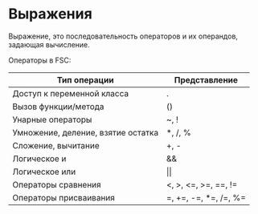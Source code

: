 # Выражения

Выражение, это последовательность операторов и их операндов, задающая вычисление. 

Операторы в FSC:

| Тип операции                       | Представление            |
|------------------------------------|--------------------------|
| Доступ к переменной класса         | .                        |
| Вызов функции/метода               | ()                       |
| Унарные операторы                  | ~, !                     |
| Умножение, деление, взятие остатка | *, /, %                  |
| Сложение, вычитание                | +, -                     |
| Логическое и                       | &&                       |
| Логическое или                     | \|\|                     |
| Операторы сравнения                | \<, \>, \<=, \>=, ==, != |
| Операторы присваивания             | =, +=, -=, *=, /=, %=    |
